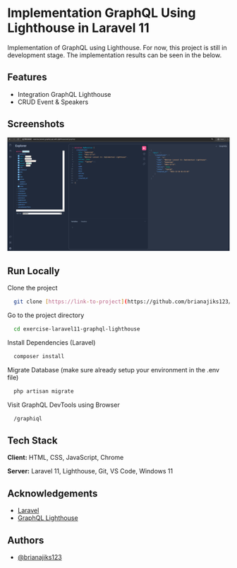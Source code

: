 
# Implementation GraphQL Using Lighthouse in Laravel 11
Implementation of GraphQL using Lighthouse. For now, this project is still in development stage. The implementation results can be seen in the below.


## Features

- Integration GraphQL Lighthouse
- CRUD Event & Speakers


## Screenshots

![App Screenshot](./documentation/Screenshot%202024-12-20%20015530.png)


## Run Locally

Clone the project

```bash
  git clone [https://link-to-project](https://github.com/brianajiks123/exercise-laravel11-graphql-lighthouse.git)
```

Go to the project directory

```bash
  cd exercise-laravel11-graphql-lighthouse
```

Install Dependencies (Laravel)

```bash
  composer install
```

Migrate Database (make sure already setup your environment in the .env file)

```bash
  php artisan migrate
```

Visit GraphQL DevTools using Browser

```bash
  /graphiql
```


## Tech Stack

**Client:** HTML, CSS, JavaScript, Chrome

**Server:** Laravel 11, Lighthouse, Git, VS Code, Windows 11


## Acknowledgements

 - [Laravel](https://laravel.com/docs/11.x)
 - [GraphQL Lighthouse](https://lighthouse-php.com/6/getting-started/installation.html)
## Authors

- [@brianajiks123](https://www.github.com/brianajiks123)

